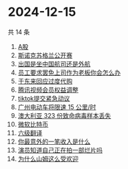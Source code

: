 # 2024-12-15

共 14 条

<!-- BEGIN -->
<!-- 最后更新时间 Sun Dec 15 2024 20:28:25 GMT+0800 (China Standard Time) -->

1. [A股](https://www.zhihu.com/search?q=A%E8%82%A1)
1. [斯诺克苏格兰公开赛](https://www.zhihu.com/search?q=%E6%96%AF%E8%AF%BA%E5%85%8B%E8%8B%8F%E6%A0%BC%E5%85%B0%E5%85%AC%E5%BC%80%E8%B5%9B)
1. [出国是坐中国航司还是外航](https://www.zhihu.com/search?q=%E5%87%BA%E5%9B%BD%E6%98%AF%E5%9D%90%E4%B8%AD%E5%9B%BD%E8%88%AA%E5%8F%B8%E8%BF%98%E6%98%AF%E5%A4%96%E8%88%AA)
1. [员工要求罢免上司作为老板你会怎么办](https://www.zhihu.com/search?q=%E5%91%98%E5%B7%A5%E8%A6%81%E6%B1%82%E7%BD%A2%E5%85%8D%E4%B8%8A%E5%8F%B8%E4%BD%9C%E4%B8%BA%E8%80%81%E6%9D%BF%E4%BD%A0%E4%BC%9A%E6%80%8E%E4%B9%88%E5%8A%9E)
1. [于东来回应过度代购](https://www.zhihu.com/search?q=%E4%BA%8E%E4%B8%9C%E6%9D%A5%E5%9B%9E%E5%BA%94%E8%BF%87%E5%BA%A6%E4%BB%A3%E8%B4%AD)
1. [腾讯视频会员权益调整](https://www.zhihu.com/search?q=%E8%85%BE%E8%AE%AF%E8%A7%86%E9%A2%91%E4%BC%9A%E5%91%98%E6%9D%83%E7%9B%8A%E8%B0%83%E6%95%B4)
1. [tiktok提交紧急动议](https://www.zhihu.com/search?q=tiktok%E6%8F%90%E4%BA%A4%E7%B4%A7%E6%80%A5%E5%8A%A8%E8%AE%AE)
1. [广州电动车将限速 15 公里/时](https://www.zhihu.com/search?q=%E5%B9%BF%E5%B7%9E%E7%94%B5%E5%8A%A8%E8%BD%A6%E5%B0%86%E9%99%90%E9%80%9F%2015%20%E5%85%AC%E9%87%8C%2F%E6%97%B6)
1. [澳大利亚 323 份致命病毒样本丢失](https://www.zhihu.com/search?q=%E6%BE%B3%E5%A4%A7%E5%88%A9%E4%BA%9A%20323%20%E4%BB%BD%E8%87%B4%E5%91%BD%E7%97%85%E6%AF%92%E6%A0%B7%E6%9C%AC%E4%B8%A2%E5%A4%B1)
1. [微软比特币](https://www.zhihu.com/search?q=%E5%BE%AE%E8%BD%AF%E6%AF%94%E7%89%B9%E5%B8%81)
1. [六级翻译](https://www.zhihu.com/search?q=%E5%85%AD%E7%BA%A7%E7%BF%BB%E8%AF%91)
1. [你最意外的一笔收入是什么](https://www.zhihu.com/search?q=%E4%BD%A0%E6%9C%80%E6%84%8F%E5%A4%96%E7%9A%84%E4%B8%80%E7%AC%94%E6%94%B6%E5%85%A5%E6%98%AF%E4%BB%80%E4%B9%88)
1. [演员知道自己正在拍一部烂片吗](https://www.zhihu.com/search?q=%E6%BC%94%E5%91%98%E7%9F%A5%E9%81%93%E8%87%AA%E5%B7%B1%E6%AD%A3%E5%9C%A8%E6%8B%8D%E4%B8%80%E9%83%A8%E7%83%82%E7%89%87%E5%90%97)
1. [为什么山姆这么受欢迎](https://www.zhihu.com/search?q=%E4%B8%BA%E4%BB%80%E4%B9%88%E5%B1%B1%E5%A7%86%E8%BF%99%E4%B9%88%E5%8F%97%E6%AC%A2%E8%BF%8E)

<!-- END -->
